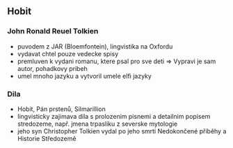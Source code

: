 ## Hobit
### John Ronald Reuel Tolkien
- puvodem z JAR (Bloemfontein), lingvistika na Oxfordu
- vydavat chtel pouze vedecke spisy
- premluven k vydani romanu, ktere psal pro sve deti => Vypravi je sam autor, pohadkovy pribeh
- umel mnoho jazyku a vytvoril umele elfi jazyky
### Dila
- Hobit, Pán prstenů, Silmarillion
- lingvisticky zajimava dila s prolozenim pisnemi a detailnim popisem stredozeme, např. jmena trpasliku z severske mytologie
- jeho syn Christopher Tolkien vydal po jeho smrti Nedokončené příběhy a Historie Středozemě